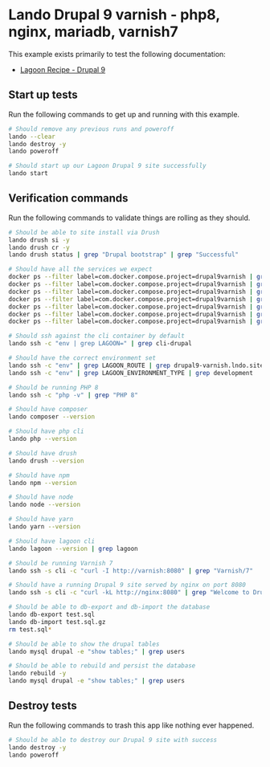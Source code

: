 Lando Drupal 9 varnish - php8, nginx, mariadb, varnish7
=======================================================

This example exists primarily to test the following documentation:

* [Lagoon Recipe - Drupal 9](https://docs.lando.dev/config/lagoon.html)

Start up tests
--------------

Run the following commands to get up and running with this example.

```bash
# Should remove any previous runs and poweroff
lando --clear
lando destroy -y
lando poweroff

# Should start up our Lagoon Drupal 9 site successfully
lando start
```

Verification commands
---------------------

Run the following commands to validate things are rolling as they should.

```bash
# Should be able to site install via Drush
lando drush si -y
lando drush cr -y
lando drush status | grep "Drupal bootstrap" | grep "Successful"

# Should have all the services we expect
docker ps --filter label=com.docker.compose.project=drupal9varnish | grep Up | grep drupal9varnish_nginx_1
docker ps --filter label=com.docker.compose.project=drupal9varnish | grep Up | grep drupal9varnish_mariadb_1
docker ps --filter label=com.docker.compose.project=drupal9varnish | grep Up | grep drupal9varnish_mailhog_1
docker ps --filter label=com.docker.compose.project=drupal9varnish | grep Up | grep drupal9varnish_php_1
docker ps --filter label=com.docker.compose.project=drupal9varnish | grep Up | grep drupal9varnish_cli_1
docker ps --filter label=com.docker.compose.project=drupal9varnish | grep Up | grep drupal9varnish_varnish_1
docker ps --filter label=com.docker.compose.project=drupal9varnish | grep Up | grep drupal9varnish_lagooncli_1

# Should ssh against the cli container by default
lando ssh -c "env | grep LAGOON=" | grep cli-drupal

# Should have the correct environment set
lando ssh -c "env" | grep LAGOON_ROUTE | grep drupal9-varnish.lndo.site
lando ssh -c "env" | grep LAGOON_ENVIRONMENT_TYPE | grep development

# Should be running PHP 8
lando ssh -c "php -v" | grep "PHP 8"

# Should have composer
lando composer --version

# Should have php cli
lando php --version

# Should have drush
lando drush --version

# Should have npm
lando npm --version

# Should have node
lando node --version

# Should have yarn
lando yarn --version

# Should have lagoon cli
lando lagoon --version | grep lagoon

# Should be running Varnish 7
lando ssh -s cli -c "curl -I http://varnish:8080" | grep "Varnish/7"

# Should have a running Drupal 9 site served by nginx on port 8080
lando ssh -s cli -c "curl -kL http://nginx:8080" | grep "Welcome to Drush Site-Install"

# Should be able to db-export and db-import the database
lando db-export test.sql
lando db-import test.sql.gz
rm test.sql*

# Should be able to show the drupal tables
lando mysql drupal -e "show tables;" | grep users

# Should be able to rebuild and persist the database
lando rebuild -y
lando mysql drupal -e "show tables;" | grep users
```

Destroy tests
-------------

Run the following commands to trash this app like nothing ever happened.

```bash
# Should be able to destroy our Drupal 9 site with success
lando destroy -y
lando poweroff
```
